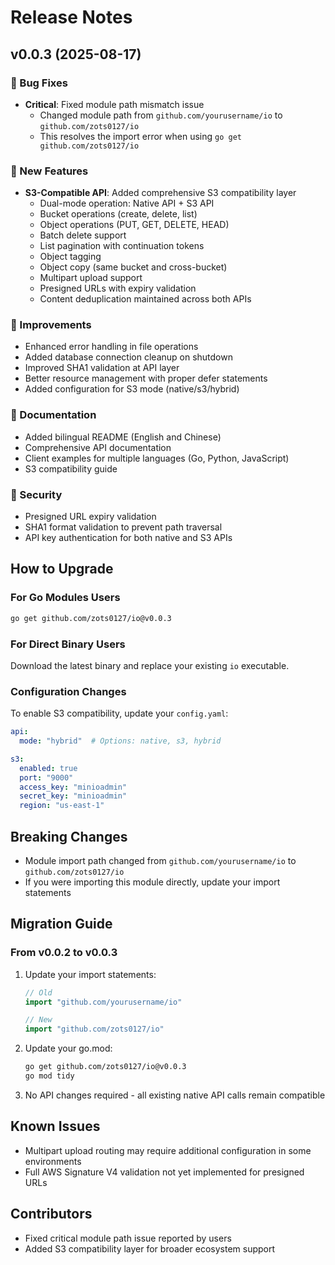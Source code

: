 # Release Notes

## v0.0.3 (2025-08-17)

### 🐛 Bug Fixes
- **Critical**: Fixed module path mismatch issue
  - Changed module path from `github.com/yourusername/io` to `github.com/zots0127/io`
  - This resolves the import error when using `go get github.com/zots0127/io`

### 🎉 New Features
- **S3-Compatible API**: Added comprehensive S3 compatibility layer
  - Dual-mode operation: Native API + S3 API
  - Bucket operations (create, delete, list)
  - Object operations (PUT, GET, DELETE, HEAD)
  - Batch delete support
  - List pagination with continuation tokens
  - Object tagging
  - Object copy (same bucket and cross-bucket)
  - Multipart upload support
  - Presigned URLs with expiry validation
  - Content deduplication maintained across both APIs

### 🔧 Improvements
- Enhanced error handling in file operations
- Added database connection cleanup on shutdown
- Improved SHA1 validation at API layer
- Better resource management with proper defer statements
- Added configuration for S3 mode (native/s3/hybrid)

### 📝 Documentation
- Added bilingual README (English and Chinese)
- Comprehensive API documentation
- Client examples for multiple languages (Go, Python, JavaScript)
- S3 compatibility guide

### 🔐 Security
- Presigned URL expiry validation
- SHA1 format validation to prevent path traversal
- API key authentication for both native and S3 APIs

## How to Upgrade

### For Go Modules Users
```bash
go get github.com/zots0127/io@v0.0.3
```

### For Direct Binary Users
Download the latest binary and replace your existing `io` executable.

### Configuration Changes
To enable S3 compatibility, update your `config.yaml`:

```yaml
api:
  mode: "hybrid"  # Options: native, s3, hybrid

s3:
  enabled: true
  port: "9000"
  access_key: "minioadmin"
  secret_key: "minioadmin"
  region: "us-east-1"
```

## Breaking Changes
- Module import path changed from `github.com/yourusername/io` to `github.com/zots0127/io`
- If you were importing this module directly, update your import statements

## Migration Guide

### From v0.0.2 to v0.0.3
1. Update your import statements:
   ```go
   // Old
   import "github.com/yourusername/io"
   
   // New
   import "github.com/zots0127/io"
   ```

2. Update your go.mod:
   ```bash
   go get github.com/zots0127/io@v0.0.3
   go mod tidy
   ```

3. No API changes required - all existing native API calls remain compatible

## Known Issues
- Multipart upload routing may require additional configuration in some environments
- Full AWS Signature V4 validation not yet implemented for presigned URLs

## Contributors
- Fixed critical module path issue reported by users
- Added S3 compatibility layer for broader ecosystem support